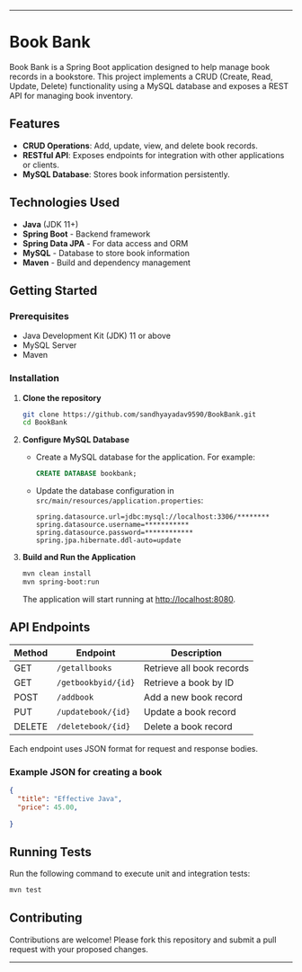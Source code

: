 

---

# Book Bank

Book Bank is a Spring Boot application designed to help manage book records in a bookstore. This project implements a CRUD (Create, Read, Update, Delete) functionality using a MySQL database and exposes a REST API for managing book inventory.

## Features

- **CRUD Operations**: Add, update, view, and delete book records.
- **RESTful API**: Exposes endpoints for integration with other applications or clients.
- **MySQL Database**: Stores book information persistently.

## Technologies Used

- **Java** (JDK 11+)
- **Spring Boot** - Backend framework
- **Spring Data JPA** - For data access and ORM
- **MySQL** - Database to store book information
- **Maven** - Build and dependency management

## Getting Started

### Prerequisites

- Java Development Kit (JDK) 11 or above
- MySQL Server
- Maven

### Installation

1. **Clone the repository**

   ```bash
   git clone https://github.com/sandhyayadav9590/BookBank.git
   cd BookBank
   ```

2. **Configure MySQL Database**

   - Create a MySQL database for the application. For example:

     ```sql
     CREATE DATABASE bookbank;
     ```

   - Update the database configuration in `src/main/resources/application.properties`:

     ```properties
     spring.datasource.url=jdbc:mysql://localhost:3306/********
     spring.datasource.username=***********
     spring.datasource.password=************
     spring.jpa.hibernate.ddl-auto=update
     ```

3. **Build and Run the Application**

   ```bash
   mvn clean install
   mvn spring-boot:run
   ```

   The application will start running at [http://localhost:8080](http://localhost:8080).

## API Endpoints

| Method | Endpoint       | Description               |
|--------|----------------|---------------------------|
| GET    | `/getallbooks`   | Retrieve all book records |
| GET    | `/getbookbyid/{id}` | Retrieve a book by ID  |
| POST   | `/addbook`   | Add a new book record     |
| PUT    | `/updatebook/{id}` | Update a book record  |
| DELETE | `/deletebook/{id}` | Delete a book record  |

Each endpoint uses JSON format for request and response bodies.

### Example JSON for creating a book

```json
{
  "title": "Effective Java",
  "price": 45.00,
  
}
```

## Running Tests

Run the following command to execute unit and integration tests:

```bash
mvn test
```

## Contributing

Contributions are welcome! Please fork this repository and submit a pull request with your proposed changes.



--- 

